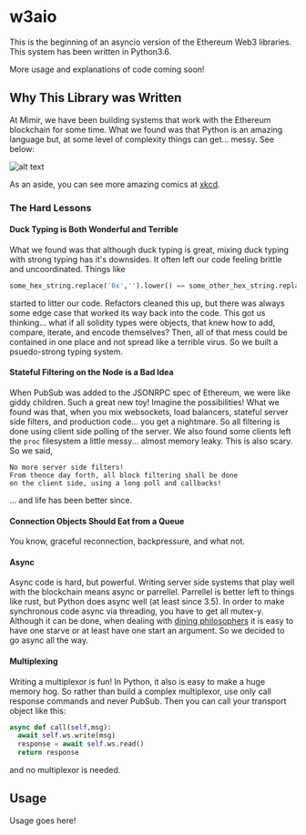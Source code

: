 # w3aio

This is the beginning of an asyncio version of the Ethereum Web3 libraries.
This system has been written in Python3.6.

More usage and explanations of code coming soon!

## Why This Library was Written

At Mimir, we have been building systems that work with the Ethereum blockchain for some time. What we found was that Python is an amazing language but, at some level of complexity things can get... messy. See below:

![alt text](https://imgs.xkcd.com/comics/electric_skateboard_double_comic.png)

As an aside, you can see more amazing comics at [xkcd](https://xkcd.com/license.html).

### The Hard Lessons
#### Duck Typing is Both Wonderful and Terrible

What we found was that although duck typing is great, mixing duck typing with
strong typing has it's downsides. It often left our code feeling brittle and
uncoordinated. Things like

```python
some_hex_string.replace('0x','').lower() == some_other_hex_string.replace('0x','').lower()
```

started to litter our code. Refactors cleaned this up, but there was always some edge case that worked its way back into the code. This got us thinking... what if all solidity types were objects, that knew how to add, compare, iterate, and encode themselves? Then, all of that mess could be contained in one place and not spread like a terrible virus. So we built a psuedo-strong typing system.

#### Stateful Filtering on the Node is a Bad Idea

When PubSub was added to the JSONRPC spec of Ethereum, we were like giddy children. Such a great new toy! Imagine the possibilities! What we found was that, when you mix websockets, load balancers, stateful server side filters, and production code... you get a nightmare. So all filtering is done using client side polling of the server. We also found some clients left the `proc` filesystem a little messy... almost memory leaky. This is also scary. So we said,

```
No more server side filters!
From thence day forth, all block filtering shall be done
on the client side, using a long poll and callbacks!
```
... and life has been better since.

#### Connection Objects Should Eat from a Queue

You know, graceful reconnection, backpressure, and what not.

#### Async

Async code is hard, but powerful. Writing server side systems that play well with the blockchain means async or parrellel. Parrellel is better left to things like rust, but Python does async well (at least since 3.5). In order to make synchronous code async via threading, you have to get all mutex-y. Although it can be done, when dealing with [dining philosophers](https://en.wikipedia.org/wiki/Dining_philosophers_problem) it is easy to have one starve or at least have one start an argument. So we decided to go async all the way.

#### Multiplexing

Writing a multiplexor is fun! In Python, it also is easy to make a huge memory hog. So rather than build a complex multiplexor, use only call response commands and never PubSub. Then you can call your transport object like this:
```python
async def call(self,msg):
  await self.ws.write(msg)
  response = await self.ws.read()
  return response
```
and no multiplexor is needed.

## Usage

Usage goes here!
